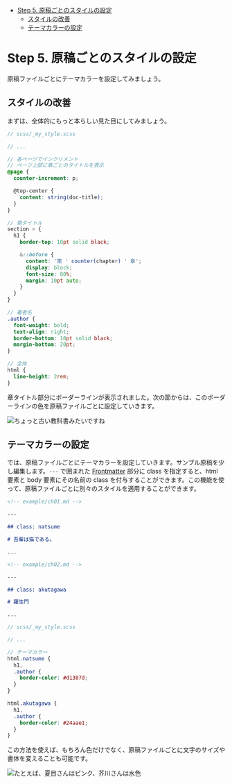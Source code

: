 <!-- START doctoc generated TOC please keep comment here to allow auto update -->
<!-- DON'T EDIT THIS SECTION, INSTEAD RE-RUN doctoc TO UPDATE -->

- [Step 5. 原稿ごとのスタイルの設定](#step-5-%E5%8E%9F%E7%A8%BF%E3%81%94%E3%81%A8%E3%81%AE%E3%82%B9%E3%82%BF%E3%82%A4%E3%83%AB%E3%81%AE%E8%A8%AD%E5%AE%9A)
  - [スタイルの改善](#%E3%82%B9%E3%82%BF%E3%82%A4%E3%83%AB%E3%81%AE%E6%94%B9%E5%96%84)
  - [テーマカラーの設定](#%E3%83%86%E3%83%BC%E3%83%9E%E3%82%AB%E3%83%A9%E3%83%BC%E3%81%AE%E8%A8%AD%E5%AE%9A)

<!-- END doctoc generated TOC please keep comment here to allow auto update -->

# Step 5. 原稿ごとのスタイルの設定

原稿ファイルごとにテーマカラーを設定してみましょう。

## スタイルの改善

まずは、全体的にもっと本らしい見た目にしてみましょう。

```scss {highlight: [6,'10-12',18,'23-24','29-40']}
// scss/_my_style.scss

// ...

// 各ページでインクリメント
// ページ上部に章ごとのタイトルを表示
@page {
  counter-increment: p;

  @top-center {
    content: string(doc-title);
  }
}

// 章タイトル
section > {
  h1 {
    border-top: 10pt solid black;

    &::before {
      content: '第 ' counter(chapter) ' 章';
      display: block;
      font-size: 80%;
      margin: 10pt auto;
    }
  }
}

// 著者名
.author {
  font-weight: bold;
  text-align: right;
  border-bottom: 10pt solid black;
  margin-bottom: 20pt;
}

// 全体
html {
  line-height: 2rem;
}
```

章タイトル部分にボーダーラインが表示されました。次の節からは、このボーダーラインの色を原稿ファイルごとに設定していきます。

![ちょっと古い教科書みたいですね](./assets/step5-ver1.png)

## テーマカラーの設定

では、原稿ファイルごとにテーマカラーを設定していきます。サンプル原稿を少し編集します。`---` で囲まれた [Frontmatter](https://vivliostyle.github.io/vfm/#/vfm#frontmatter) 部分に class を指定すると、html 要素と body 要素にその名前の class を付与することができます。この機能を使って、原稿ファイルごとに別々のスタイルを適用することができます。

```markdown {highlight: ['3-5']}
<!-- example/ch01.md -->

---

## class: natsume

# 吾輩は猫である。

...
```

```markdown {highlight: ['3-5']}
<!-- example/ch02.md -->

---

## class: akutagawa

# 羅生門

...
```

```scss {highlight: ['5-18']}
// scss/_my_style.scss

// ...

// テーマカラー
html.natsume {
  h1,
  .author {
    border-color: #d1307d;
  }
}

html.akutagawa {
  h1,
  .author {
    border-color: #24aae1;
  }
}
```

この方法を使えば、もちろん色だけでなく、原稿ファイルごとに文字のサイズや書体を変えることも可能です。

![たとえば、夏目さんはピンク、芥川さんは水色](./assets/step5-ver2.png)
